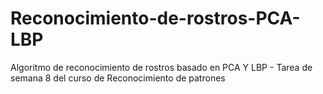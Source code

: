 # Reconocimiento-de-rostros-PCA-LBP
Algoritmo de reconocimiento de rostros basado en PCA Y LBP - Tarea de semana 8 del curso de Reconocimiento de patrones
